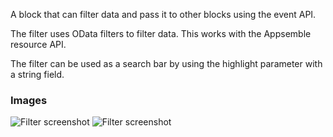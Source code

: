 A block that can filter data and pass it to other blocks using the event API.

The filter uses OData filters to filter data. This works with the Appsemble resource API.

The filter can be used as a search bar by using the highlight parameter with a string field.

### Images

![Filter screenshot](https://gitlab.com/appsemble/appsemble/-/raw/0.23.8/config/assets/filter.png)
![Filter screenshot](https://gitlab.com/appsemble/appsemble/-/raw/0.23.8/config/assets/filter-search-bar.png)
